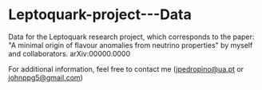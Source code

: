 # Leptoquark-project---Data
Data for the Leptoquark research project, which corresponds to the paper: "A minimal origin of flavour anomalies from neutrino properties" by myself and collaborators. arXiv:00000.0000 

For additional information, feel free to contact me (jpedropino@ua.pt or johnppg5@gmail.com)
